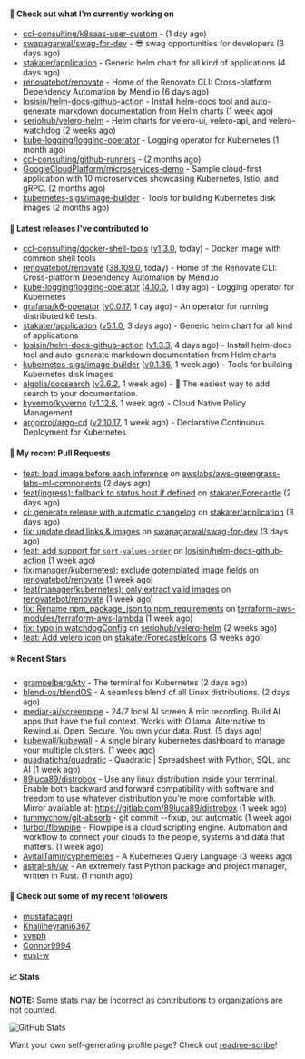 #### 👷 Check out what I'm currently working on

- [ccl-consulting/k8saas-user-custom](https://github.com/ccl-consulting/k8saas-user-custom) -  (1 day ago)
- [swapagarwal/swag-for-dev](https://github.com/swapagarwal/swag-for-dev) - 😎 swag opportunities for developers (3 days ago)
- [stakater/application](https://github.com/stakater/application) - Generic helm chart for all kind of applications (4 days ago)
- [renovatebot/renovate](https://github.com/renovatebot/renovate) - Home of the Renovate CLI: Cross-platform Dependency Automation by Mend.io (6 days ago)
- [losisin/helm-docs-github-action](https://github.com/losisin/helm-docs-github-action) - Install helm-docs tool and auto-generate markdown documentation from Helm charts (1 week ago)
- [seriohub/velero-helm](https://github.com/seriohub/velero-helm) - Helm charts for velero-ui, velero-api, and velero-watchdog (2 weeks ago)
- [kube-logging/logging-operator](https://github.com/kube-logging/logging-operator) - Logging operator for Kubernetes (1 month ago)
- [ccl-consulting/github-runners](https://github.com/ccl-consulting/github-runners) -  (2 months ago)
- [GoogleCloudPlatform/microservices-demo](https://github.com/GoogleCloudPlatform/microservices-demo) - Sample cloud-first application with 10 microservices showcasing Kubernetes, Istio, and gRPC. (2 months ago)
- [kubernetes-sigs/image-builder](https://github.com/kubernetes-sigs/image-builder) - Tools for building Kubernetes disk images (2 months ago)

#### 🔭 Latest releases I've contributed to

- [ccl-consulting/docker-shell-tools](https://github.com/ccl-consulting/docker-shell-tools) ([v1.3.0](https://github.com/ccl-consulting/docker-shell-tools/releases/tag/v1.3.0), today) - Docker image with common shell tools
- [renovatebot/renovate](https://github.com/renovatebot/renovate) ([38.109.0](https://github.com/renovatebot/renovate/releases/tag/38.109.0), today) - Home of the Renovate CLI: Cross-platform Dependency Automation by Mend.io
- [kube-logging/logging-operator](https://github.com/kube-logging/logging-operator) ([4.10.0](https://github.com/kube-logging/logging-operator/releases/tag/4.10.0), 1 day ago) - Logging operator for Kubernetes
- [grafana/k6-operator](https://github.com/grafana/k6-operator) ([v0.0.17](https://github.com/grafana/k6-operator/releases/tag/v0.0.17), 1 day ago) - An operator for running distributed k6 tests.
- [stakater/application](https://github.com/stakater/application) ([v5.1.0](https://github.com/stakater/application/releases/tag/v5.1.0), 3 days ago) - Generic helm chart for all kind of applications
- [losisin/helm-docs-github-action](https://github.com/losisin/helm-docs-github-action) ([v1.3.3](https://github.com/losisin/helm-docs-github-action/releases/tag/v1.3.3), 4 days ago) - Install helm-docs tool and auto-generate markdown documentation from Helm charts
- [kubernetes-sigs/image-builder](https://github.com/kubernetes-sigs/image-builder) ([v0.1.36](https://github.com/kubernetes-sigs/image-builder/releases/tag/v0.1.36), 1 week ago) - Tools for building Kubernetes disk images
- [algolia/docsearch](https://github.com/algolia/docsearch) ([v3.6.2](https://github.com/algolia/docsearch/releases/tag/v3.6.2), 1 week ago) - :blue_book: The easiest way to add search to your documentation.
- [kyverno/kyverno](https://github.com/kyverno/kyverno) ([v1.12.6](https://github.com/kyverno/kyverno/releases/tag/v1.12.6), 1 week ago) - Cloud Native Policy Management
- [argoproj/argo-cd](https://github.com/argoproj/argo-cd) ([v2.10.17](https://github.com/argoproj/argo-cd/releases/tag/v2.10.17), 1 week ago) - Declarative Continuous Deployment for Kubernetes

#### 🔨 My recent Pull Requests

- [feat: load image before each inference](https://github.com/awslabs/aws-greengrass-labs-ml-components/pull/6) on [awslabs/aws-greengrass-labs-ml-components](https://github.com/awslabs/aws-greengrass-labs-ml-components) (2 days ago)
- [feat(ingress): fallback to status host if defined](https://github.com/stakater/Forecastle/pull/446) on [stakater/Forecastle](https://github.com/stakater/Forecastle) (2 days ago)
- [ci: generate release with automatic changelog](https://github.com/stakater/application/pull/353) on [stakater/application](https://github.com/stakater/application) (3 days ago)
- [fix: update dead links &amp; images](https://github.com/swapagarwal/swag-for-dev/pull/1266) on [swapagarwal/swag-for-dev](https://github.com/swapagarwal/swag-for-dev) (3 days ago)
- [feat: add support for `sort-values-order`](https://github.com/losisin/helm-docs-github-action/pull/270) on [losisin/helm-docs-github-action](https://github.com/losisin/helm-docs-github-action) (1 week ago)
- [fix(manager/kubernetes): exclude gotemplated image fields](https://github.com/renovatebot/renovate/pull/31624) on [renovatebot/renovate](https://github.com/renovatebot/renovate) (1 week ago)
- [feat(manager/kubernetes): only extract valid images](https://github.com/renovatebot/renovate/pull/31618) on [renovatebot/renovate](https://github.com/renovatebot/renovate) (1 week ago)
- [fix: Rename npm_package_json to npm_requirements](https://github.com/terraform-aws-modules/terraform-aws-lambda/pull/621) on [terraform-aws-modules/terraform-aws-lambda](https://github.com/terraform-aws-modules/terraform-aws-lambda) (1 week ago)
- [fix: typo in watchdogConfig](https://github.com/seriohub/velero-helm/pull/47) on [seriohub/velero-helm](https://github.com/seriohub/velero-helm) (2 weeks ago)
- [feat: Add velero icon](https://github.com/stakater/ForecastleIcons/pull/38) on [stakater/ForecastleIcons](https://github.com/stakater/ForecastleIcons) (3 weeks ago)

#### ⭐ Recent Stars

- [grampelberg/kty](https://github.com/grampelberg/kty) - The terminal for Kubernetes (2 days ago)
- [blend-os/blendOS](https://github.com/blend-os/blendOS) - A seamless blend of all Linux distributions. (2 days ago)
- [mediar-ai/screenpipe](https://github.com/mediar-ai/screenpipe) - 24/7 local AI screen &amp; mic recording. Build AI apps that have the full context. Works with Ollama. Alternative to Rewind.ai. Open. Secure. You own your data. Rust. (5 days ago)
- [kubewall/kubewall](https://github.com/kubewall/kubewall) - A single binary kubernetes dashboard to manage your multiple clusters. (1 week ago)
- [quadratichq/quadratic](https://github.com/quadratichq/quadratic) - Quadratic | Spreadsheet with Python, SQL, and AI (1 week ago)
- [89luca89/distrobox](https://github.com/89luca89/distrobox) - Use any linux distribution inside your terminal. Enable both backward and forward compatibility with software and freedom to use whatever distribution you’re more comfortable with. Mirror available at: https://gitlab.com/89luca89/distrobox (1 week ago)
- [tummychow/git-absorb](https://github.com/tummychow/git-absorb) - git commit --fixup, but automatic (1 week ago)
- [turbot/flowpipe](https://github.com/turbot/flowpipe) - Flowpipe is a cloud scripting engine. Automation and workflow to connect your clouds to the people, systems and data that matters. (1 week ago)
- [AvitalTamir/cyphernetes](https://github.com/AvitalTamir/cyphernetes) - A Kubernetes Query Language (3 weeks ago)
- [astral-sh/uv](https://github.com/astral-sh/uv) - An extremely fast Python package and project manager, written in Rust. (1 month ago)

#### 👯 Check out some of my recent followers

- [mustafacagri](https://github.com/mustafacagri)
- [Khalilheyrani6367](https://github.com/Khalilheyrani6367)
- [svnph](https://github.com/svnph)
- [Connor9994](https://github.com/Connor9994)
- [eust-w](https://github.com/eust-w)

#### 📈 Stats

**NOTE:** Some stats may be incorrect as contributions to organizations
are not counted.

![GitHub Stats](https://github-readme-stats.vercel.app/api?username=aslafy-z&count_private=false&theme=tokyonight&show_icons=true)

Want your own self-generating profile page? Check out [readme-scribe](https://github.com/muesli/readme-scribe)!
